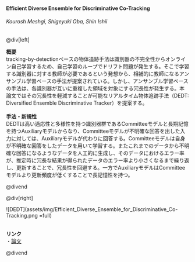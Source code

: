 #### Efficient Diverse Ensemble for Discriminative Co-Tracking
###### Kourosh Meshgi, Shigeyuki Oba, Shin Ishii

@div[left]

__概要__<br>
tracking-by-detectionベースの物体追跡手法は識別器の不完全性からオンライン自己学習するため、自己学習のループでドリフト問題が発生する。そこで学習する識別器に対する教師が必要であるという発想から、相補的に教師になるアンサンブル学習ベースの手法が提案されている。しかし、アンサンブル学習ベースの手法は、各識別器が互いに重複した領域を対象にする冗長性が発生する。本論文ではその冗長性を軽減することが可能なリアルタイム物体追跡手法（DEDT: Diversified Ensemble Discriminative Tracker）を提案する。<br>
<br>
__手法・新規性__<br>
DEDTは高い適応性と多様性を持つ識別器群であるCommitteeモデルと長期記憶を持つAuxiliaryモデルからなり、Committeeモデルが不明確な回答を出した入力に対しては、Auxiliaryモデルが代わりに回答する。Committeeモデルは自身が不明確な回答をしたデータを用いて学習する。またこれまでのデータから不明確な回答になるようなデータを人工的に生成し、そのデータにおけるエラー率が、推定時に冗長な結果が得られたデータのエラー率より小さくなるまで繰り返し、更新することで、冗長性を回避する。一方でAuxiliaryモデルはCommitteeモデルより更新頻度が低くすることで長記憶性を持つ。<br>

@divend

@div[right]

![DEDT](assets/img/Efficient_Diverse_Ensemble_for_Discriminative_Co-Tracking.png =full)<br>
<br>

__リンク__<br>
・[論文](http://openaccess.thecvf.com/content_cvpr_2018/papers/Meshgi_Efficient_Diverse_Ensemble_CVPR_2018_paper.pdf)<br>

@divend